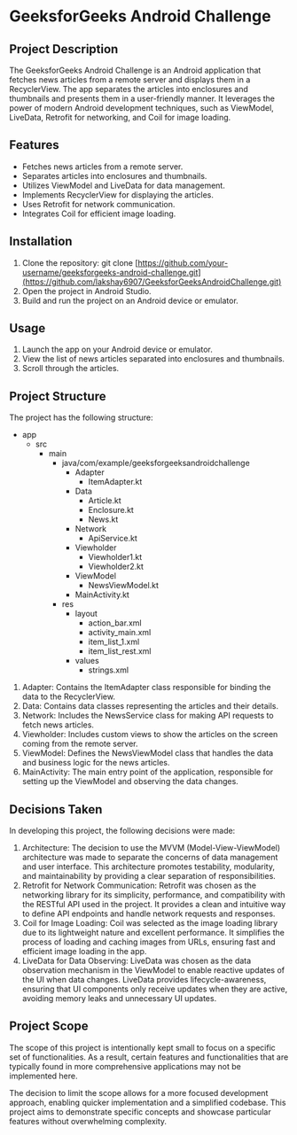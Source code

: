 # GeeksforGeeks Android Challenge

## Project Description

The GeeksforGeeks Android Challenge is an Android application that fetches news articles from a remote server and displays them in a RecyclerView. The app separates the articles into enclosures and thumbnails and presents them in a user-friendly manner. It leverages the power of modern Android development techniques, such as ViewModel, LiveData, Retrofit for networking, and Coil for image loading.

## Features

- Fetches news articles from a remote server.
- Separates articles into enclosures and thumbnails.
- Utilizes ViewModel and LiveData for data management.
- Implements RecyclerView for displaying the articles.
- Uses Retrofit for network communication.
- Integrates Coil for efficient image loading.

## Installation

1. Clone the repository:
   git clone [https://github.com/your-username/geeksforgeeks-android-challenge.git](https://github.com/lakshay6907/GeeksforGeeksAndroidChallenge.git)
2. Open the project in Android Studio.
3. Build and run the project on an Android device or emulator.   

##  Usage
1. Launch the app on your Android device or emulator.
2. View the list of news articles separated into enclosures and thumbnails.
3. Scroll through the articles.

## Project Structure
   The project has the following structure:
   - app
     - src
       - main
         - java/com/example/geeksforgeeksandroidchallenge
           - Adapter
             - ItemAdapter.kt
           - Data
             - Article.kt
             - Enclosure.kt
             - News.kt
           - Network
             - ApiService.kt
           - Viewholder
             - Viewholder1.kt
             - Viewholder2.kt
           - ViewModel
             - NewsViewModel.kt
           - MainActivity.kt
         - res
           - layout
             - action_bar.xml
             - activity_main.xml
             - item_list_1.xml
             - item_list_rest.xml
           - values
             - strings.xml
         
1. Adapter: Contains the ItemAdapter class responsible for binding the data to the RecyclerView.
2. Data: Contains data classes representing the articles and their details.
3. Network: Includes the NewsService class for making API requests to fetch news articles.
4. Viewholder: Includes custom views to show the articles on the screen coming from the remote server.
5. ViewModel: Defines the NewsViewModel class that handles the data and business logic for the news articles.
6. MainActivity: The main entry point of the application, responsible for setting up the ViewModel and observing the data changes.

## Decisions Taken

In developing this project, the following decisions were made:

1. Architecture: The decision to use the MVVM (Model-View-ViewModel) architecture was made to separate the concerns of data management and user interface. This      architecture promotes testability, modularity, and maintainability by providing a clear separation of responsibilities.
2. Retrofit for Network Communication: Retrofit was chosen as the networking library for its simplicity, performance, and compatibility with the RESTful API used    in the project. It provides a clean and intuitive way to define API endpoints and handle network requests and responses.
3. Coil for Image Loading: Coil was selected as the image loading library due to its lightweight nature and excellent performance. It simplifies the process of      loading and caching images from URLs, ensuring fast and efficient image loading in the app.
4. LiveData for Data Observing: LiveData was chosen as the data observation mechanism in the ViewModel to enable reactive updates of the UI when data changes.        LiveData provides lifecycle-awareness, ensuring that UI components only receive updates when they are active, avoiding memory leaks and unnecessary UI updates.

## Project Scope
   The scope of this project is intentionally kept small to focus on a specific set of functionalities. As a result, certain features and functionalities that are    typically found in more comprehensive applications may not be implemented here.

   The decision to limit the scope allows for a more focused development approach, enabling quicker implementation and a simplified codebase. This project aims to    demonstrate specific concepts and showcase particular features without overwhelming complexity.

